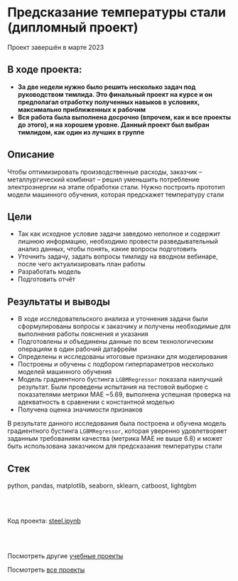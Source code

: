 # Предсказание температуры стали (дипломный проект)
Проект завершён в марте 2023

## В ходе проекта:
- **За две недели нужно было решить несколько задач под руководством тимлида. Это финальный проект на курсе и он предполагал отработку полученных навыков в условиях, максимально приближенных к рабочим**
- **Вся работа была выполнена досрочно (впрочем, как и все проекты до этого), и на хорошем уровне. Данный проект был выбран тимлидом, как один из лучших в группе**

## Описание
Чтобы оптимизировать производственные расходы, заказчик – металлургический комбинат – решил уменьшить потребление электроэнергии на этапе обработки стали. Нужно построить прототип модели машинного обучения, которая предскажет температуру стали

## Цели
- Так как исходное условие задачи заведомо неполное и содержит лишнюю информацию, необходимо провести разведывательный анализ данных, чтобы понять, какие вопросы подготовить
- Уточнить задачу, задать вопросы тимлиду на вводном вебинаре, после чего актуализировать план работы
- Разработать модель
- Подготовить отчёт

## Результаты и выводы
- В ходе исследовательского анализа и уточнения задачи были сформулированы вопросы к заказчику и получены необходимые для выполнения работы пояснения и указания
- Подготовлены и объединены данные по всем технологическим операциям в один рабочий датафрейм
- Определены и исследованы итоговые признаки для моделирования
- Построены и обучены с подбором гиперпараметров несколько моделей машинного обучения
- Модель градиентного бустинга `LGBMRegressor` показала наилучший результат. Были проведены испытания на тестовой выборке с показателями метрики MAE ~5.69, выполнена успешная проверка на адекватность в сравнении с константной моделью
- Получена оценка значимости признаков

В результате данного исследования была построена и обучена модель градиентного бустинга `LGBMRegressor`, которая уверенно удовлетворяет заданным требованиям качества (метрика MAE не выше 6.8) и может быть использована заказчиком для предсказания температуры стали

## Стек
python, pandas, matplotlib, seaborn, sklearn, catboost, lightgbm

<br><br>

Код проекта: [steel.ipynb](https://github.com/petrochenkovp/educational_projects/blob/main/ds06_steel/steel.ipynb)

<br><br>

Посмотреть другие [учебные проекты](https://github.com/petrochenkovp/educational_projects)

Посмотреть [все проекты](https://github.com/petrochenkovp/portfolio)

<br><br>
